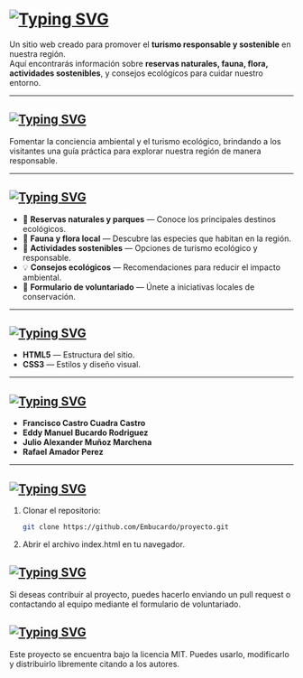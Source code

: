 # <a href="https://git.io/typing-svg"><img src="https://readme-typing-svg.demolab.com?font=Lobster&size=60&pause=2000&color=F7F7F7&width=750&height=95&lines=%F0%9F%8C%BF+Gu%C3%ADa+Ecol%C3%B3gica+de+Mi+Regi%C3%B3n" alt="Typing SVG" /></a>

Un sitio web creado para promover el **turismo responsable y sostenible** en nuestra región.  
Aquí encontrarás información sobre **reservas naturales, fauna, flora, actividades sostenibles**, y consejos ecológicos para cuidar nuestro entorno.

---

## <a href="https://git.io/typing-svg"><img src="https://readme-typing-svg.demolab.com?font=Lobster&pause=1000&color=F7F7F7&width=435&lines=%F0%9F%8C%8E+Objetivo+del+Proyecto" alt="Typing SVG" /></a>
Fomentar la conciencia ambiental y el turismo ecológico, brindando a los visitantes una guía práctica para explorar nuestra región de manera responsable.

---

## <a href="https://git.io/typing-svg"><img src="https://readme-typing-svg.demolab.com?font=Lobster&pause=1000&color=F7F7F7&width=435&lines=%F0%9F%A7%A9+Caracter%C3%ADsticas+Principales" alt="Typing SVG" /></a>

- 📍 **Reservas naturales y parques** — Conoce los principales destinos ecológicos.
- 🐾 **Fauna y flora local** — Descubre las especies que habitan en la región.
- 🌱 **Actividades sostenibles** — Opciones de turismo ecológico y responsable.
- 💡 **Consejos ecológicos** — Recomendaciones para reducir el impacto ambiental.
- 📝 **Formulario de voluntariado** — Únete a iniciativas locales de conservación.

---

## <a href="https://git.io/typing-svg"><img src="https://readme-typing-svg.demolab.com?font=Lobster&pause=1000&color=F7F7F7&width=435&lines=%F0%9F%9B%A0%EF%B8%8F+Tecnolog%C3%ADas+Utilizadas" alt="Typing SVG" /></a>

- **HTML5** — Estructura del sitio.  
- **CSS3** — Estilos y diseño visual.  


---

## <a href="https://git.io/typing-svg"><img src="https://readme-typing-svg.demolab.com?font=Lobster&pause=1000&color=F7F7F7&width=435&lines=%F0%9F%91%A5+Integrantes+del+Equipo" alt="Typing SVG" /></a>

- **Francisco Castro Cuadra Castro** 
- **Eddy Manuel Bucardo Rodriguez** 
- **Julio Alexander Muñoz Marchena** 
- **Rafael Amador Perez** 
---

## <a href="https://git.io/typing-svg"><img src="https://readme-typing-svg.demolab.com?font=Lobster&pause=1000&color=F7F7F7&width=435&lines=%F0%9F%9A%80+C%C3%B3mo+Visualizar+el+Proyecto" alt="Typing SVG" /></a>

1. Clonar el repositorio:
   ```bash
   git clone https://github.com/Embucardo/proyecto.git
2. Abrir el archivo index.html en tu navegador.

## <a href="https://git.io/typing-svg"><img src="https://readme-typing-svg.demolab.com?font=Lobster&pause=1000&color=F7F7F7&width=435&lines=%F0%9F%92%9A+Contribuciones" alt="Typing SVG" /></a>

Si deseas contribuir al proyecto, puedes hacerlo enviando un pull request o contactando al equipo mediante el formulario de voluntariado.

## <a href="https://git.io/typing-svg"><img src="https://readme-typing-svg.demolab.com?font=Lobster&pause=1000&color=F7F7F7&width=435&lines=+%F0%9F%93%9C+Licencia" alt="Typing SVG" /></a>

Este proyecto se encuentra bajo la licencia MIT.
Puedes usarlo, modificarlo y distribuirlo libremente citando a los autores.
